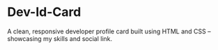# Dev-Id-Card
A clean, responsive developer profile card built using HTML and CSS – showcasing my skills and social link.